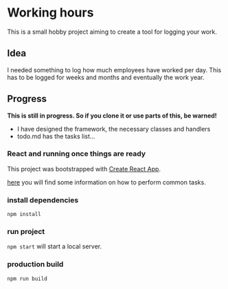 # Working hours
This is a small hobby project aiming to create a tool for logging your work.

## Idea
I needed something to log how much employees have worked per day. This has to be logged for weeks and months and eventually the work year.

## Progress
**This is still in progress. So if you clone it or use parts of this, be warned!**

- I have designed the framework, the necessary classes and handlers
- todo.md has the tasks list...

### React and running once things are ready


This project was bootstrapped with [Create React App](https://github.com/facebookincubator/create-react-app).

[here](https://github.com/facebookincubator/create-react-app/blob/master/packages/react-scripts/template/README.md) you will find some information on how to perform common tasks.

### install dependencies
`npm install`

### run project
`npm start` will start a local server.


### production build
`npm run build`
